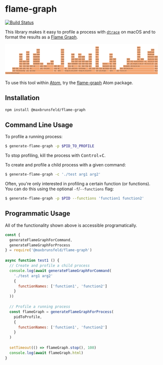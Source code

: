 flame-graph
===========

[![Build Status](https://travis-ci.org/maxbrunsfeld/node-flame-graph.svg?branch=master)](https://travis-ci.org/maxbrunsfeld/node-flame-graph)

This library makes it easy to profile a process with [`dtrace`](https://en.wikipedia.org/wiki/DTrace) on macOS and to format the results as a [Flame Graph](https://queue.acm.org/detail.cfm?id=2927301).

![flame graph example](./doc/flame-graph-example.png)

To use this tool within [Atom](https://atom.io), try the [flame-graph](https://github.com/maxbrunsfeld/atom-flame-graph) Atom package.

## Installation

```sh
npm install @maxbrunsfeld/flame-graph
```

## Command Line Usage

To profile a running process:

```sh
$ generate-flame-graph -p $PID_TO_PROFILE
```

To stop profiling, kill the process with <kbd>Control</kbd>+<kbd>C</kbd>.

To create and profile a child process with a given command:

```sh
$ generate-flame-graph -c './test arg1 arg2'
```

Often, you're only interested in profiling a certain function (or functions). You can do this using the optional `-f`/`--functions` flag:

```sh
$ generate-flame-graph -p $PID --functions 'function1 function2'
```

## Programmatic Usage

All of the functionality shown above is accessible programatically.

```js
const {
  generateFlameGraphForCommand,
  generateFlameGraphForProcess
} = require('@maxbrunsfeld/flame-graph')

async function test1 () {
  // Create and profile a child process
  console.log(await generateFlameGraphForCommand(
    './test arg1 arg2'
    {
      functionNames: ['function1', 'function2']
    }
  ))

  // Profile a running process
  const flameGraph = generateFlameGraphForProcess(
    pidToProfile,
    {
      functionNames: ['function1', 'function2']
    }
  )

  setTimeout(() => flameGraph.stop(), 100)
  console.log(await flameGraph.html)
}
```
